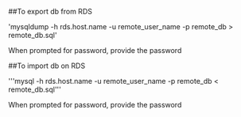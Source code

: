 ##To export db from RDS

'mysqldump -h rds.host.name -u remote_user_name -p remote_db > remote_db.sql'

When prompted for password, provide the password

##To import db on RDS

'''mysql -h rds.host.name -u remote_user_name -p remote_db < remote_db.sql'''

When prompted for password, provide the password
